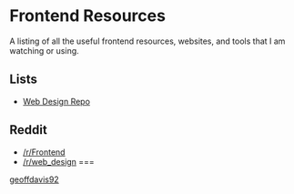 # Frontend Resources

A listing of all the useful frontend resources, websites, and tools that I am watching or using.

## Lists

*  <a href='http://www.webdesignrep.com/'>Web Design Repo</a>

## Reddit

* <a href="http://frontend.reddit.com">/r/Frontend</a>
* <a href="http://web_design.reddit.com">/r/web_design</a>
===

<a href='https://github.com/geoffdavis92'>geoffdavis92</a>
